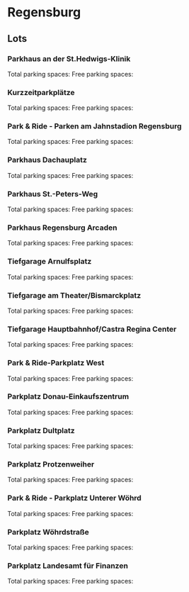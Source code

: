 # Regensburg

## Lots

### Parkhaus an der St.Hedwigs-Klinik

Total parking spaces: <Value topic="parken-dd/parken-dd/Regensburg/regensburgparkhausandersthedwigsklinik/total"/>
Free parking spaces: <Value topic="parken-dd/parken-dd/Regensburg/regensburgparkhausandersthedwigsklinik/free"/>

### Kurzzeitparkplätze

Total parking spaces: <Value topic="parken-dd/parken-dd/Regensburg/regensburgkurzzeitparkplaetze/total"/>
Free parking spaces: <Value topic="parken-dd/parken-dd/Regensburg/regensburgkurzzeitparkplaetze/free"/>

### Park & Ride - Parken am Jahnstadion Regensburg

Total parking spaces: <Value topic="parken-dd/parken-dd/Regensburg/regensburgpark&rideparkenamjahnstadionregensburg/total"/>
Free parking spaces: <Value topic="parken-dd/parken-dd/Regensburg/regensburgpark&rideparkenamjahnstadionregensburg/free"/>

### Parkhaus Dachauplatz

Total parking spaces: <Value topic="parken-dd/parken-dd/Regensburg/regensburgparkhausdachauplatz/total"/>
Free parking spaces: <Value topic="parken-dd/parken-dd/Regensburg/regensburgparkhausdachauplatz/free"/>

### Parkhaus St.-Peters-Weg

Total parking spaces: <Value topic="parken-dd/parken-dd/Regensburg/regensburgparkhausstpetersweg/total"/>
Free parking spaces: <Value topic="parken-dd/parken-dd/Regensburg/regensburgparkhausstpetersweg/free"/>

### Parkhaus Regensburg Arcaden

Total parking spaces: <Value topic="parken-dd/parken-dd/Regensburg/regensburgparkhausregensburgarcaden/total"/>
Free parking spaces: <Value topic="parken-dd/parken-dd/Regensburg/regensburgparkhausregensburgarcaden/free"/>

### Tiefgarage Arnulfsplatz

Total parking spaces: <Value topic="parken-dd/parken-dd/Regensburg/regensburgtiefgaragearnulfsplatz/total"/>
Free parking spaces: <Value topic="parken-dd/parken-dd/Regensburg/regensburgtiefgaragearnulfsplatz/free"/>

### Tiefgarage am Theater/Bismarckplatz

Total parking spaces: <Value topic="parken-dd/parken-dd/Regensburg/regensburgtiefgarageamtheaterbismarckplatz/total"/>
Free parking spaces: <Value topic="parken-dd/parken-dd/Regensburg/regensburgtiefgarageamtheaterbismarckplatz/free"/>

### Tiefgarage Hauptbahnhof/Castra Regina Center

Total parking spaces: <Value topic="parken-dd/parken-dd/Regensburg/regensburgtiefgaragehauptbahnhofcastrareginacenter/total"/>
Free parking spaces: <Value topic="parken-dd/parken-dd/Regensburg/regensburgtiefgaragehauptbahnhofcastrareginacenter/free"/>

### Park & Ride-Parkplatz West

Total parking spaces: <Value topic="parken-dd/parken-dd/Regensburg/regensburgpark&rideparkplatzwest/total"/>
Free parking spaces: <Value topic="parken-dd/parken-dd/Regensburg/regensburgpark&rideparkplatzwest/free"/>

### Parkplatz Donau-Einkaufszentrum

Total parking spaces: <Value topic="parken-dd/parken-dd/Regensburg/regensburgparkplatzdonaueinkaufszentrum/total"/>
Free parking spaces: <Value topic="parken-dd/parken-dd/Regensburg/regensburgparkplatzdonaueinkaufszentrum/free"/>

### Parkplatz Dultplatz

Total parking spaces: <Value topic="parken-dd/parken-dd/Regensburg/regensburgparkplatzdultplatz/total"/>
Free parking spaces: <Value topic="parken-dd/parken-dd/Regensburg/regensburgparkplatzdultplatz/free"/>

### Parkplatz Protzenweiher

Total parking spaces: <Value topic="parken-dd/parken-dd/Regensburg/regensburgparkplatzprotzenweiher/total"/>
Free parking spaces: <Value topic="parken-dd/parken-dd/Regensburg/regensburgparkplatzprotzenweiher/free"/>

### Park & Ride - Parkplatz Unterer Wöhrd

Total parking spaces: <Value topic="parken-dd/parken-dd/Regensburg/regensburgpark&rideparkplatzuntererwoehrd/total"/>
Free parking spaces: <Value topic="parken-dd/parken-dd/Regensburg/regensburgpark&rideparkplatzuntererwoehrd/free"/>

### Parkplatz Wöhrdstraße

Total parking spaces: <Value topic="parken-dd/parken-dd/Regensburg/regensburgparkplatzwoehrdstrasse/total"/>
Free parking spaces: <Value topic="parken-dd/parken-dd/Regensburg/regensburgparkplatzwoehrdstrasse/free"/>

### Parkplatz Landesamt für Finanzen

Total parking spaces: <Value topic="parken-dd/parken-dd/Regensburg/regensburgparkplatzlandesamtfuerfinanzen/total"/>
Free parking spaces: <Value topic="parken-dd/parken-dd/Regensburg/regensburgparkplatzlandesamtfuerfinanzen/free"/>

